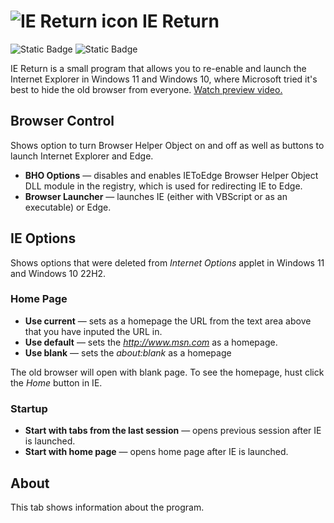 ![IE Return icon](https://upload.wikimedia.org/wikipedia/commons/thumb/7/7a/Internet_Explorer_unofficial_icon.svg/32px-Internet_Explorer_unofficial_icon.svg.png)
IE Return
=====================
![Static Badge](https://img.shields.io/badge/latest-3.0.0-blue?link=https%3A%2F%2Fgithub.com%2FJackPomiSoftware%2Fiereturn%2Freleases%2Ftag%2FLatest)
![Static Badge](https://img.shields.io/badge/MIT%20License-8A2BE2)

IE Return is a small program that allows you to re-enable and launch the Internet Explorer in Windows 11 and Windows 10, where Microsoft tried it's best to hide the old browser from everyone. [Watch preview video.](https://youtu.be/YcOTqxIRGK8)

## Browser Control

Shows option to turn Browser Helper Object on and off as well as buttons to launch Internet Explorer and Edge.

- **BHO Options** — disables and enables IEToEdge Browser Helper Object DLL module in the registry, which is used for redirecting IE to Edge.
- **Browser Launcher** — launches IE (either with VBScript or as an executable) or Edge.

## IE Options

Shows options that were deleted from *Internet Options* applet in Windows 11 and Windows 10 22H2.

### Home Page

- **Use current** — sets as a homepage the URL from the text area above that you have inputed the URL in.
- **Use default** — sets the *http://www.msn.com* as a homepage.
- **Use blank** — sets the *about:blank* as a homepage

The old browser will open with blank page. To see the homepage, hust click the *Home* button in IE.

### Startup

- **Start with tabs from the last session** — opens previous session after IE is launched.
- **Start with home page** — opens home page after IE is launched.

## About

This tab shows information about the program.

